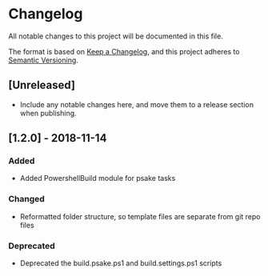 # Changelog
All notable changes to this project will be documented in this file.

The format is based on [Keep a Changelog](https://keepachangelog.com/en/1.0.0/),
and this project adheres to [Semantic Versioning](https://semver.org/spec/v2.0.0.html).

## [Unreleased]
- Include any notable changes here, and move them to a release section when publishing.

## [1.2.0] - 2018-11-14
### Added
- Added PowershellBuild module for psake tasks
### Changed
- Reformatted folder structure, so template files are separate from git repo files
### Deprecated
- Deprecated the build.psake.ps1 and build.settings.ps1 scripts

